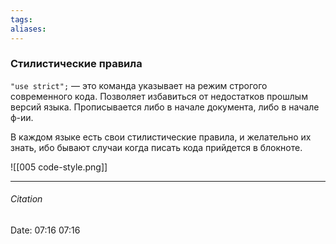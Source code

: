 ```yaml
---
tags: 
aliases: 
---
```




### Стилистические правила
`"use strict";` — это команда указывает на режим строгого современного кода. Позволяет избавиться от недостатков прошлым версий языка. Прописывается либо в начале документа, либо в начале ф-ии.

В каждом языке есть свои стилистические правила, и желательно их знать, ибо бывают случаи когда писать кода прийдется в блокноте.

![[005 code-style.png]]

---
###### Citation
Date: 07:16 07:16
